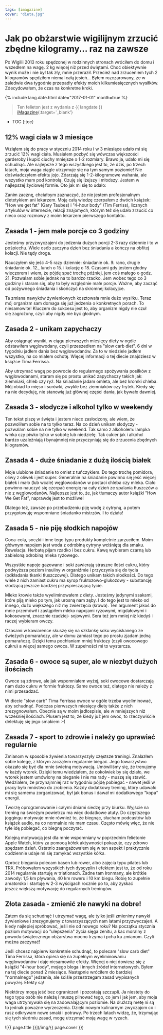 ```yaml
---
tags: [imagazine]
cover: "dieta.jpg"
---
```


# Jak po obżarstwie wigilijnym zrzucić zbędne kilogramy... raz na zawsze

Po Wigilii 2013 roku spędzonej w rodzinnych stronach wróciłem do domu i wszedłem na wagę. 2 kg więcej niż przed świętami. Choć obiektywnie wynik może i nie był tak zły, mnie przeraził. Przecież nad zrzuceniem tych 2 kilogramów spędziłem niemal całą jesień... Byłem rozczarowany, że w zaledwie dwa tygodnie przepadły efekty moich kilkumiesięcznych wysiłków. Zdecydowałem, że czas na konkretne kroki.

<!--More-->

{% include lang.date.html date="2017-01-01" month=true %}

> Ten felieton jest z wydania z {{ langdate }} [iMagazine](https://imagazine.pl){:target='_blank'}

* TOC
{:toc}

## 12% wagi ciała w 3 miesiące

Wziąłem się do pracy w styczniu 2014 roku i w 3 miesiące udało mi się zrzucić 12% wagi ciała. Musiałem pozbyć się wówczas większości garderoby i kupić ciuchy mniejsze o 1-2 rozmiary. Brawo ja, udało mi się schudnąć. Ale najlepsze z tego wszystkiego jest to, że dziś, po trzech latach, moja waga ciągle utrzymuje się na tym samym poziomie! Nie doświadczyłem efektu jojo. Zdarzają się 1-2-kilogramowe wahania, ale wszystko mam pod kontrolą. Czuję się lżejszy i młodszy. Jestem w najlepszej życiowej formie. Oto jak mi się to udało:

Zanim zacznę, chciałbym zaznaczyć, że nie jestem profesjonalnym dietetykiem ani lekarzem. Moją całą wiedzę czerpałem z dwóch książek: "How we get fat" (Gary Taubes) i "4-hour body" (Tim Ferriss), licznych artykułów w internecie, relacji znajomych, którym też się udało zrzucić co nieco oraz rozmowy z moim lekarzem pierwszego kontaktu.

## Zasada 1 - jem małe porcje co 3 godziny

Jesteśmy przyzwyczajeni do jedzenia dużych porcji 2-3 razy dziennie i to w pośpiechu. Wiele osób zaczyna dzień bez śniadania a kończy na obfitej kolacji. Nie tędy droga.

Nauczyłem się jeść 4-5 razy dziennie: śniadanie ok. 9. rano, drugie śniadanie ok. 12., lunch o 15. i kolację o 18. Czasami gdy jestem głodny wieczorem i wiem, że pójdę spać trochę później, jem coś małego o godz. 21. Pozwalam sobie jednak na to bardzo rzadko. Jem wobec tego co 3 godziny i staram się, aby to były względnie małe porcje. Ważne, aby zacząć od pożywnego śniadania i skończyć na skromnej kolacyjce.

Ta zmiana nawyków żywieniowych kosztowała mnie dużo wysiłku. Teraz mój organizm sam domaga się już jedzenia o konkretnych porach. To niesamowite! Kluczem do sukcesu jest to, aby organizm nigdy nie czuł się zagrożony, czyli aby nigdy nie być głodnym.

## Zasada 2 - unikam zapychaczy

Aby osiągnąć wyniki, w ciągu pierwszych miesięcy diety w ogóle odstawiłem węglowodany, czyli przeszedłem na "slow carb diet". 6 dni w tygodniu jadłem dania bez węglowodanów. Za to w niedziele jadłem wszystko, na co miałem ochotę. Więcej informacji o tej diecie znajdziesz w książce Tima Ferrissa.

Aby utrzymać wagę po powrocie do regularnego spożywania posiłków z węglowodanami, staram się po prostu unikać zapychaczy takich jak: ziemniaki, chleb czy ryż. Na śniadanie jadam omleta, ale bez kromki chleba. Mój obiad to mięso i surówki, zwykle bez ziemniaków czy frytek. Kiedy się na nie decyduję, nie stanowią już głównej części dania, jak bywało dawniej.

## Zasada 3 - słodycze i alkohol tylko w weekendy

Ten tekst piszę w święta i jestem nieco zasłodzony, ale wiem, że pozwoliłem sobie na to tylko teraz. Na co dzień unikam słodyczy - pozwalam sobie na nie tylko w weekend. Tak samo z alkoholem: lampka winka czy piwko tylko w sobotę lub niedzielę. Tak cukier jak i alkohol bardzo uzależniają i bynajmniej nie przyczyniają się do zrzucenia zbędnych kilogramów.

## Zasada 4 - duże śniadanie z dużą ilością białek

Moje ulubione śniadanie to omlet z tuńczykiem. Do tego trochę pomidora, oliwy z oliwek i jest super. Generalnie na śniadanie powinno się jeść więcej białek i mało (lub wcale) węglowodanów w postaci chleba czy mleka. Ciało powinno nauczyć się czerpać energię na cały dzień ze spalania tłuszczów a nie z węglowodanów. Najlepsze jest to, że, jak tłumaczy autor książki "How We Get Fat", naprawdę jest to możliwe!

Dlatego też, zawsze po przebudzeniu piję wodę z cytryną, a potem przygotowuję wspomniane śniadanko mistrzów. I to działa!

## Zasada 5 - nie piję słodkich napojów

Coca-cola, soczki i inne tego typu produkty kompletnie zarzuciłem. Moim głównym napojem jest woda z odrobiną cytryny wciśniętą dla smaku. Rewelacja. Herbatę pijam rzadko i bez cukru. Kawę wybieram czarną lub zabieloną odrobiną mleka ryżowego.

Wszystkie napoje gazowane i soki zawierają straszne ilości cukru, który podwyższa poziom insuliny w organiźmie i przyczynia się do tycia (odkładania tkanki tłuszczowej). Dlatego unikam takich słodkości. Do tego wiele z nich zamiast cukru ma syrop fruktozowo-glukozowy - substancję słodzącą jeszcze bardziej przyspieszającą tycie.

Mleko krowie także wyeliminowałem z diety. Jesteśmy jedynymi ssakami, które piją mleko po tym, jak urosną nam zęby. I do tego jest to mleko od innego, dużo większego niż my zwierzęcia (krowa). Ten argument jakoś do mnie przemówił i zastąpiłem mleko napojami ryżowymi, migdałowymi i kokosowymi, znacznie rzadziej- sojowymi. Sera też jem mniej niż kiedyś i raczej wybieram owczy.

Czasami w kawiarence skuszę się na szklankę soku wyciskanego ze świeżych pomarańczy, ale w domu zamiast tego po prostu zjadam jedną pomarańczę. Dzięki temu pochłaniam mniej fruktozy (czyli owocowego cukru) a więcej samego owoca. W zupełności mi to wystarcza.

## Zasada 6 - owoce są super, ale w niezbyt dużych ilościach

Owoce są zdrowe, ale jak wspomniałem wyżej, soki owocowe dostarczają nam dużo cukru w formie fruktozy. Same owoce też, dlatego nie należy z nimi przesadzać.

W diecie "slow carb" Tima Ferrissa owoce w ogóle trzeba wyeliminować, aby schudnąć. Podczas pierwszych miesięcy diety także z nich zrezygnowałem. Obecnie są w moim jadłospisie, ale w mniejszych niż wcześniej ilościach. Plusem jest to, że kiedy już jem owoc, to rzeczywiście delektuję się jego smakiem :-)

## Zasada 7 - sport to zdrowie i należy go uprawiać regularnie

Zmianom w sposobie żywienia towarzyszyły częstsze treningi. Znalazłem sobie kolegę, z którym zacząłem regularnie biegać. Jego towarzystwo okazało się być dla mnie świetną motywacją. Umówiliśmy się, że trenujemy w każdy wtorek. Dzięki temu wiedziałem, że cokolwiek by się działo, we wtorek jestem umówiony na bieganie i nie ma rady - muszę się stawić. Wedziałem, że przynajmniej raz w tygodniu pójdę pobiegać - nawet jeśli w pracy było mnóstwo do zrobienia. Każdy dodatkowy trening, który udawało mi się samemu zorganizować, był jak bonus i dawał mi dodatkowego "kopa" energii.

Tworzę oprogramowanie i całymi dniami siedzę przy biurku. Wyjście na trening na świeżym powietrzu ma więc dodatkowe atuty. Do częstszego joggingu motywuje mnie również to, że biegnąc, słucham podcastów lub książek audio, na co normalnie nie mam czasu. Często mówię więc, że nie tyle idę pobiegać, co biegnę poczytać.

Kolejną motywacją jest dla mnie wspomniany w poprzednim felietonie Apple Watch, który za pomocą kółek aktywności pokazuje, czy zdrowo spędzam dzień. Ostatnio zaangażowałem się w ten aspekt i praktycznie codziennie udaje mi się zamykać wszystkie kółka.

Oprócz biegania polecam basen lub rower, albo zajęcia typu pilates lub TRX. Próbowałem wszystkich tych dyscyplin i efektem jest to, że od roku 2014 regularnie startuję w triatlonach. Żadne tam Ironmany, ale krótkie zawody: 1,5 km pływania, 40 km roweru i 10 km biegu. Robię to zupełnie amatorsko i startuję w 2-3 wyścigach rocznie po to, aby zyskać jeszcz większą motywację do regularnych treningów.

## Złota zasada - zmienić złe nawyki na dobre!

Zatem da się schudnąć i utrzymać wagę, ale tylko jeśli zmienimy nawyki żywieniowe i zrezygnujemy z towarzyszących nam latami przyzwyczajeń. A kiedy najlepiej spróbować, jeśli nie od nowego roku? Na początku stycznia poziom motywacji do "ulepszenia" życia sięga zenitu, a kac moralny z powodu świątecznego obżarstwa mocno trzyma i pcha ku zmianom. Czyli można zaczynać!

Jeśli chcesz najpierw konkretnie schudnąć, to polecam "slow carb diet" Tima Ferrissa, która opiera się na zupełnym wyeliminowaniu węglowodanów i daje niesamowite efekty. Więcej o niej dowiesz się z książki "4-hour body", mojego bloga i innych źródeł internetowych. Byłem na tej diecie ponad 2 miesiące. Następnie wróciłem do bardziej "normalnego" jedzenia, ale ściśle przestrzegam zasad wypisanych powyżej. Efekty są!

Niektórzy mogą jeść bez ograniczeń i pozostają szczupli. Ja niestety do tego typu osób nie należę i muszę pilnować tego, co jem i jak jem, aby moja waga utrzymywała się na zadowalającym poziomie. Na dłuższą metę ni są to jednak poważne wyrzeczenia. Dzięki nowym kulinarnym zwyczajom co i rusz odkrywam nowe smaki i potrawy. Po trzech latach widzę, że, trzymając się tych siedmiu zasad, mogę utrzymać moją wagę w ryzach.

![{{ page.title }}](/img/{{ page.cover }})

[n]: https://nozbe.com/